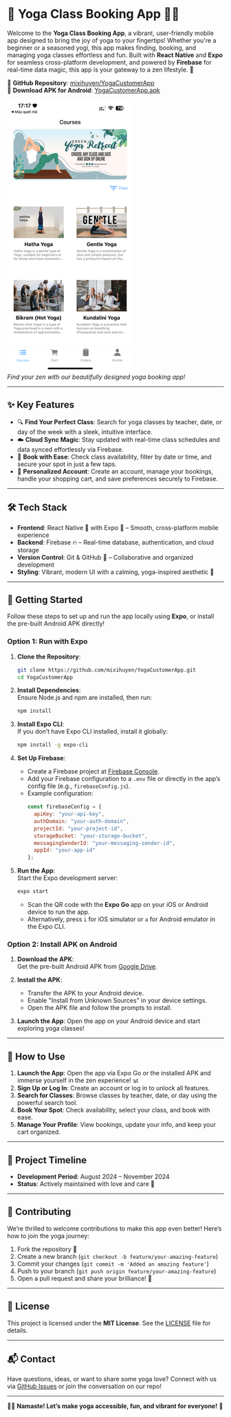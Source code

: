 # 🌟 Yoga Class Booking App 🧘‍♀️

Welcome to the **Yoga Class Booking App**, a vibrant, user-friendly mobile app designed to bring the joy of yoga to your fingertips! Whether you're a beginner or a seasoned yogi, this app makes finding, booking, and managing yoga classes effortless and fun. Built with **React Native** and **Expo** for seamless cross-platform development, and powered by **Firebase** for real-time data magic, this app is your gateway to a zen lifestyle. 🌿

📌 **GitHub Repository**: [mixihuyen/YogaCustomerApp](https://github.com/mixihuyen/YogaCustomerApp)  
📲 **Download APK for Android**: [YogaCustomerApp.apk](https://drive.google.com/file/d/1xCm2k7VTmJ8uj_38plTgvTp_5Wm-Yt1j/view?usp=drive_link)

![Yoga App Banner](https://github.com/mixihuyen/YogaCustomerApp/blob/master/assets/IMG_8402%20(1).png)  
*Find your zen with our beautifully designed yoga booking app!*

---

## ✨ Key Features

- 🔍 **Find Your Perfect Class**: Search for yoga classes by teacher, date, or day of the week with a sleek, intuitive interface.  
- ☁️ **Cloud Sync Magic**: Stay updated with real-time class schedules and data synced effortlessly via Firebase.  
- 🧘 **Book with Ease**: Check class availability, filter by date or time, and secure your spot in just a few taps.  
- 👤 **Personalized Account**: Create an account, manage your bookings, handle your shopping cart, and save preferences securely to Firebase.  


---

## 🛠️ Tech Stack

- **Frontend**: React Native 📱 with Expo 🚀 – Smooth, cross-platform mobile experience  
- **Backend**: Firebase 🔥 – Real-time database, authentication, and cloud storage  
- **Version Control**: Git & GitHub 🐙 – Collaborative and organized development  
- **Styling**: Vibrant, modern UI with a calming, yoga-inspired aesthetic 🌸  

---

## 🚀 Getting Started

Follow these steps to set up and run the app locally using **Expo**, or install the pre-built Android APK directly!  

### Option 1: Run with Expo

1. **Clone the Repository**:  
   ```bash
   git clone https://github.com/mixihuyen/YogaCustomerApp.git
   cd YogaCustomerApp
   ```

2. **Install Dependencies**:  
   Ensure Node.js and npm are installed, then run:  
   ```bash
   npm install
   ```

3. **Install Expo CLI**:  
   If you don’t have Expo CLI installed, install it globally:  
   ```bash
   npm install -g expo-cli
   ```

4. **Set Up Firebase**:  
   - Create a Firebase project at [Firebase Console](https://console.firebase.google.com/).  
   - Add your Firebase configuration to a `.env` file or directly in the app’s config file (e.g., `firebaseConfig.js`).  
   - Example configuration:  
     ```javascript
     const firebaseConfig = {
       apiKey: "your-api-key",
       authDomain: "your-auth-domain",
       projectId: "your-project-id",
       storageBucket: "your-storage-bucket",
       messagingSenderId: "your-messaging-sender-id",
       appId: "your-app-id"
     };
     ```

5. **Run the App**:  
   Start the Expo development server:  
   ```bash
   expo start
   ```  
   - Scan the QR code with the **Expo Go** app on your iOS or Android device to run the app.  
   - Alternatively, press `i` for iOS simulator or `a` for Android emulator in the Expo CLI.  

### Option 2: Install APK on Android

1. **Download the APK**:  
   Get the pre-built Android APK from [Google Drive](https://drive.google.com/file/d/1xCm2k7VTmJ8uj_38plTgvTp_5Wm-Yt1j/view?usp=drive_link).  

2. **Install the APK**:  
   - Transfer the APK to your Android device.  
   - Enable "Install from Unknown Sources" in your device settings.  
   - Open the APK file and follow the prompts to install.  

3. **Launch the App**: Open the app on your Android device and start exploring yoga classes!  


---

## 🌈 How to Use

1. **Launch the App**: Open the app via Expo Go or the installed APK and immerse yourself in the zen experience! 🕉️  
2. **Sign Up or Log In**: Create an account or log in to unlock all features.  
3. **Search for Classes**: Browse classes by teacher, date, or day using the powerful search tool.  
4. **Book Your Spot**: Check availability, select your class, and book with ease.  
5. **Manage Your Profile**: View bookings, update your info, and keep your cart organized.  

---

## 📅 Project Timeline

- **Development Period**: August 2024 – November 2024  
- **Status**: Actively maintained with love and care 💖  

---

## 🤝 Contributing

We’re thrilled to welcome contributions to make this app even better! Here’s how to join the yoga journey:  
1. Fork the repository 🍴  
2. Create a new branch (`git checkout -b feature/your-amazing-feature`)  
3. Commit your changes (`git commit -m 'Added an amazing feature'`)  
4. Push to your branch (`git push origin feature/your-amazing-feature`)  
5. Open a pull request and share your brilliance! 🌟  


---

## 📜 License

This project is licensed under the **MIT License**. See the [LICENSE](LICENSE) file for details.  

---

## 📬 Contact

Have questions, ideas, or want to share some yoga love? Connect with us via [GitHub Issues](https://github.com/mixihuyen/YogaCustomerApp/issues) or join the conversation on our repo!  

---

🧘‍♀️ **Namaste! Let’s make yoga accessible, fun, and vibrant for everyone!** 🌿
